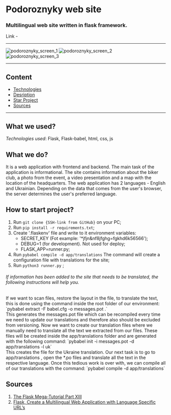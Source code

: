 # Podoroznyky web site
### Multilingual web site written in flask framework.
Link - 
___
![podoroznyky_screen_1](https://github.com/YevhenVovk1992/BenzinCheck/assets/104986485/215910f7-c781-4b59-98bf-c3ab298d98f5)
![podoroznyky_screen_2](https://github.com/YevhenVovk1992/BenzinCheck/assets/104986485/b5a6a9aa-3a15-44e1-8a37-98aa2bfc9651)
![podoroznyky_screen_3](https://github.com/YevhenVovk1992/BenzinCheck/assets/104986485/18eca57c-dc07-4fc1-b2ba-85f527a23de3)
___
## Content
 - [Technologies](#what-we-used)
 - [Desription](#what-we-do)
 - [Star Project](#how-to-start-project)
 - [Sources](#sources)

___
## What we used?
_Technologies used_: Flask, Flask-babel, html, css, js

## What we do?
It is a web application with frontend and backend. The main task of the application is informational.
The site contains information about the biker club, a photo from the event, a video presentation and 
a map with the location of the headquarters.
The web application has 2 languages - English and Ukrainian. Depending on the data that comes from the user's browser, 
the server determines the user's preferred language.

## How to start project?
1. Run `git clone {SSH-link from GitHub}` on your PC;
2. Run `pip install -r requirements.txt`;
3. Create '.flaskenv' file and write to it environment variables:
	- SECRET_KEY (Fot example: '*jfjn&nf8jfghg=fgkhd6k56566');
	- DEBUG=1 (for development). Not used for deploy;
    - FLASK_APP=runner.py;
4. Run `pybabel compile -d app/translations` The command will create a configuration file with translations for the site;
5. Run `python3 runner.py` ;

<h6>If information has been added to the site that needs to be translated, the following instructions will help you.</h6>
If we want to scan files, restore the layout in the file, to translate the text, this is done using the command
inside the root folder of our environment:
`pybabel extract -F babel.cfg -o messages.pot .`<br>
This generates the messages.pot file which can be recompiled every time we need to update our translations and therefore 
also should be excluded from versioning.
Now we want to create our translation files where we manually need to translate all the text we extracted from our files. 
These files will be created inside the app/translations folder and are generated with the following command:
`pybabel init -i messages.pot -d app/translations -l uk`<br>
This creates the file for the Ukraine translation. Our next task is to go to app/translations , open the *.po files and 
translate all the text in the respective language.
Once this tedious work is over with, we can compile all of our translations with the command:
`pybabel compile -d app/translations`<br>

## Sources
1. [The Flask Mega-Tutorial Part XIII](https://blog.miguelgrinberg.com/post/the-flask-mega-tutorial-part-xiii-i18n-and-l10n)
2. [Flask, Create a Multilingual Web Application with Language Specific URL’s](https://medium.com/@nicolas_84494/flask-create-a-multilingual-web-application-with-language-specific-urls-5d994344f5fd)
